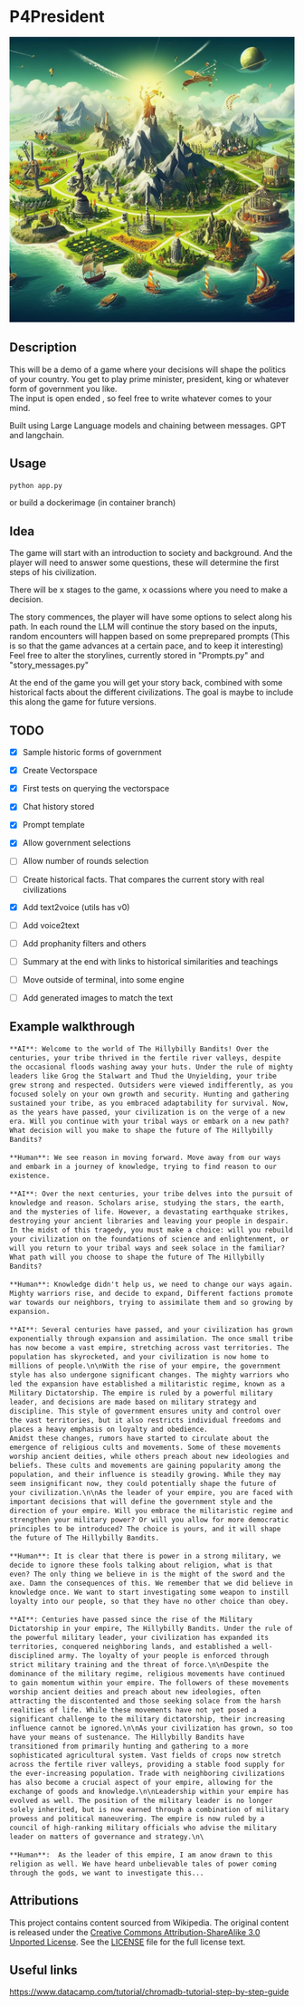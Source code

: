 # P4President
![](./assets/p4president.jpeg)
## Description
This will be a demo of a game where your decisions will shape the politics of your country.
You get to play prime minister, president, king or whatever form of government you like.  
The input is open ended , so feel free to write whatever comes to your mind.

Built using Large Language models and chaining between messages. GPT and langchain.  


## Usage
```python
python app.py 
``` 
or build a dockerimage (in container branch)


## Idea
The game will start with an introduction to society and background. And the player will need to answer some questions, these will determine the first steps of his civilization.

There will be x stages to the game, x ocassions where you need to make a decision. 

The story commences, the player will have some options to select along his path.
In each round the LLM will continue the story based on the inputs, random encounters will happen based on
some preprepared prompts (This is so that the game advances at a certain pace, and to keep it interesting)
Feel free to alter the storylines, currently stored in "Prompts.py" and "story_messages.py"

At the end of the game you will get your story back, combined with some historical facts about the different civilizations. The goal is maybe to include this along the game for future versions.
## TODO

- [x] Sample historic forms of government
- [x] Create Vectorspace
- [x] First tests on querying the vectorspace
- [x] Chat history stored 
- [x] Prompt template
- [x] Allow government selections
- [ ] Allow number of rounds selection
- [ ] Create historical facts. That compares the current story with real civilizations
- [x] Add text2voice (utils has v0)
- [ ] Add voice2text
- [ ] Add prophanity filters and others
- [ ] Summary at the end with links to historical similarities and teachings
- [ ] Move outside of terminal, into some engine
- [ ] Add generated images to match the text


## Example walkthrough
```Text
**AI**: Welcome to the world of The Hillybilly Bandits! Over the centuries, your tribe thrived in the fertile river valleys, despite the occasional floods washing away your huts. Under the rule of mighty leaders like Grog the Stalwart and Thud the Unyielding, your tribe grew strong and respected. Outsiders were viewed indifferently, as you focused solely on your own growth and security. Hunting and gathering sustained your tribe, as you embraced adaptability for survival. Now, as the years have passed, your civilization is on the verge of a new era. Will you continue with your tribal ways or embark on a new path? What decision will you make to shape the future of The Hillybilly Bandits? 

**Human**: We see reason in moving forward. Move away from our ways and embark in a journey of knowledge, trying to find reason to our existence.  

**AI**: Over the next centuries, your tribe delves into the pursuit of knowledge and reason. Scholars arise, studying the stars, the earth, and the mysteries of life. However, a devastating earthquake strikes, destroying your ancient libraries and leaving your people in despair. In the midst of this tragedy, you must make a choice: will you rebuild your civilization on the foundations of science and enlightenment, or will you return to your tribal ways and seek solace in the familiar? What path will you choose to shape the future of The Hillybilly Bandits?  

**Human**: Knowledge didn't help us, we need to change our ways again. Mighty warriors rise, and decide to expand, Different factions promote war towards our neighbors, trying to assimilate them and so growing by expansion.  

**AI**: Several centuries have passed, and your civilization has grown exponentially through expansion and assimilation. The once small tribe has now become a vast empire, stretching across vast territories. The population has skyrocketed, and your civilization is now home to millions of people.\n\nWith the rise of your empire, the government style has also undergone significant changes. The mighty warriors who led the expansion have established a militaristic regime, known as a Military Dictatorship. The empire is ruled by a powerful military leader, and decisions are made based on military strategy and discipline. This style of government ensures unity and control over the vast territories, but it also restricts individual freedoms and places a heavy emphasis on loyalty and obedience.  
Amidst these changes, rumors have started to circulate about the emergence of religious cults and movements. Some of these movements worship ancient deities, while others preach about new ideologies and beliefs. These cults and movements are gaining popularity among the population, and their influence is steadily growing. While they may seem insignificant now, they could potentially shape the future of your civilization.\n\nAs the leader of your empire, you are faced with important decisions that will define the government style and the direction of your empire. Will you embrace the militaristic regime and strengthen your military power? Or will you allow for more democratic principles to be introduced? The choice is yours, and it will shape the future of The Hillybilly Bandits.

**Human**: It is clear that there is power in a strong military, we decide to ignore these fools talking about religion, what is that even? The only thing we believe in is the might of the sword and the axe. Damn the consequences of this. We remember that we did believe in knowledge once. We want to start investigating some weapon to instill loyalty into our people, so that they have no other choice than obey.  

**AI**: Centuries have passed since the rise of the Military Dictatorship in your empire, The Hillybilly Bandits. Under the rule of the powerful military leader, your civilization has expanded its territories, conquered neighboring lands, and established a well-disciplined army. The loyalty of your people is enforced through strict military training and the threat of force.\n\nDespite the dominance of the military regime, religious movements have continued to gain momentum within your empire. The followers of these movements worship ancient deities and preach about new ideologies, often attracting the discontented and those seeking solace from the harsh realities of life. While these movements have not yet posed a significant challenge to the military dictatorship, their increasing influence cannot be ignored.\n\nAs your civilization has grown, so too have your means of sustenance. The Hillybilly Bandits have transitioned from primarily hunting and gathering to a more sophisticated agricultural system. Vast fields of crops now stretch across the fertile river valleys, providing a stable food supply for the ever-increasing population. Trade with neighboring civilizations has also become a crucial aspect of your empire, allowing for the exchange of goods and knowledge.\n\nLeadership within your empire has evolved as well. The position of the military leader is no longer solely inherited, but is now earned through a combination of military prowess and political maneuvering. The empire is now ruled by a council of high-ranking military officials who advise the military leader on matters of governance and strategy.\n\

**Human**:  As the leader of this empire, I am anow drawn to this religion as well. We have heard unbelievable tales of power coming through the gods, we want to investigate this...
```
## Attributions

This project contains content sourced from Wikipedia. The original content is released under the [Creative Commons Attribution-ShareAlike 3.0 Unported License](https://creativecommons.org/licenses/by-sa/3.0/). See the [LICENSE](./utils/wiki_scraping/LICENSE) file for the full license text.


## Useful links
https://www.datacamp.com/tutorial/chromadb-tutorial-step-by-step-guide
